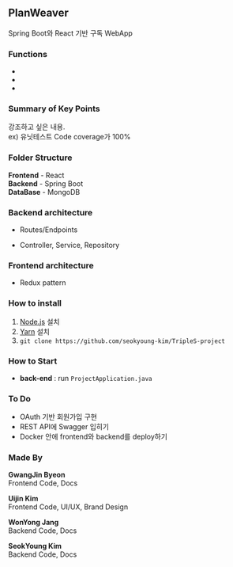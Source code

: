 ## PlanWeaver
Spring Boot와 React 기반 구독 WebApp

### Functions
+ 
+ 
+ 

### Summary of Key Points
강조하고 싶은 내용.     
ex) 유닛테스트 Code coverage가 100%

### Folder Structure
**Frontend** - React        
**Backend** - Spring Boot       
**DataBase** - MongoDB

### Backend architecture
+ Routes/Endpoints

+ Controller, Service, Repository

### Frontend architecture

+ Redux pattern

### How to install
1. [Node.js][nodelink] 설치     
2. [Yarn][yarnlink] 설치
3. ```git clone https://github.com/seokyoung-kim/TripleS-project```

### How to Start
+ **back-end** : run ```ProjectApplication.java```

### To Do
+ OAuth 기반 회원가입 구현
+ REST API에 Swagger 입히기
+ Docker 안에 frontend와 backend를 deploy하기

### Made By

**GwangJin Byeon**      
Frontend Code, Docs
            
**Uijin Kim**      
Frontend Code, UI/UX, Brand Design
     
**WonYong Jang**        
Backend Code, Docs        

**SeokYoung Kim**       
Backend Code, Docs

[nodelink]:https://nodejs.org/ko/
[yarnlink]:https://classic.yarnpkg.com/en/docs/install#windows-stable